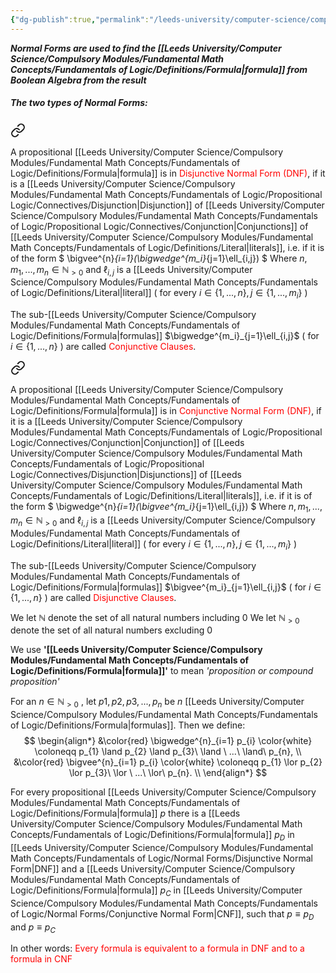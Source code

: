 ```yaml
---
{"dg-publish":true,"permalink":"/leeds-university/computer-science/compulsory-modules/fundamental-math-concepts/fundamentals-of-logic/normal-forms/normal-forms/"}
---
```


***Normal Forms are used to find the [[Leeds University/Computer Science/Compulsory Modules/Fundamental Math Concepts/Fundamentals of Logic/Definitions/Formula\|formula]] from Boolean Algebra from the result***
##### The two types of Normal Forms:

<div class="transclusion internal-embed is-loaded"><a class="markdown-embed-link" href="/leeds-university/computer-science/compulsory-modules/fundamental-math-concepts/fundamentals-of-logic/normal-forms/disjunctive-normal-form/" aria-label="Open link"><svg xmlns="http://www.w3.org/2000/svg" width="24" height="24" viewBox="0 0 24 24" fill="none" stroke="currentColor" stroke-width="2" stroke-linecap="round" stroke-linejoin="round" class="svg-icon lucide-link"><path d="M10 13a5 5 0 0 0 7.54.54l3-3a5 5 0 0 0-7.07-7.07l-1.72 1.71"></path><path d="M14 11a5 5 0 0 0-7.54-.54l-3 3a5 5 0 0 0 7.07 7.07l1.71-1.71"></path></svg></a><div class="markdown-embed">




A propositional [[Leeds University/Computer Science/Compulsory Modules/Fundamental Math Concepts/Fundamentals of Logic/Definitions/Formula\|formula]] is in <span style="color:#ff0000">Disjunctive Normal Form (DNF)</span>, if it is a [[Leeds University/Computer Science/Compulsory Modules/Fundamental Math Concepts/Fundamentals of Logic/Propositional Logic/Connectives/Disjunction\|Disjunction]] of [[Leeds University/Computer Science/Compulsory Modules/Fundamental Math Concepts/Fundamentals of Logic/Propositional Logic/Connectives/Conjunction\|Conjunctions]] of [[Leeds University/Computer Science/Compulsory Modules/Fundamental Math Concepts/Fundamentals of Logic/Definitions/Literal\|literals]], i.e. if it is of the form
$
\bigvee^{n}_{i=1}(\bigwedge^{m_i}_{j=1}\ell_{i,j})
$
Where $n, m_1,...,m_{n}\in\mathbb{N}_{>0}$ and $\ell_{i,j}$ is a [[Leeds University/Computer Science/Compulsory Modules/Fundamental Math Concepts/Fundamentals of Logic/Definitions/Literal\|literal]]
( for every $i\in\{1,...,n\},j\in\{1,...,m_{i}\}$ )

The sub-[[Leeds University/Computer Science/Compulsory Modules/Fundamental Math Concepts/Fundamentals of Logic/Definitions/Formula\|formulas]] $\bigwedge^{m_i}_{j=1}\ell_{i,j}$ ( for $i\in\{1,...,n\}$ ) are called <span style="color:#ff0000">Conjunctive Clauses</span>.

</div></div>


<div class="transclusion internal-embed is-loaded"><a class="markdown-embed-link" href="/leeds-university/computer-science/compulsory-modules/fundamental-math-concepts/fundamentals-of-logic/normal-forms/conjunctive-normal-form/" aria-label="Open link"><svg xmlns="http://www.w3.org/2000/svg" width="24" height="24" viewBox="0 0 24 24" fill="none" stroke="currentColor" stroke-width="2" stroke-linecap="round" stroke-linejoin="round" class="svg-icon lucide-link"><path d="M10 13a5 5 0 0 0 7.54.54l3-3a5 5 0 0 0-7.07-7.07l-1.72 1.71"></path><path d="M14 11a5 5 0 0 0-7.54-.54l-3 3a5 5 0 0 0 7.07 7.07l1.71-1.71"></path></svg></a><div class="markdown-embed">




A propositional [[Leeds University/Computer Science/Compulsory Modules/Fundamental Math Concepts/Fundamentals of Logic/Definitions/Formula\|formula]] is in <span style="color:#ff0000">Conjunctive Normal Form (DNF)</span>, if it is a [[Leeds University/Computer Science/Compulsory Modules/Fundamental Math Concepts/Fundamentals of Logic/Propositional Logic/Connectives/Conjunction\|Conjunction]] of [[Leeds University/Computer Science/Compulsory Modules/Fundamental Math Concepts/Fundamentals of Logic/Propositional Logic/Connectives/Disjunction\|Disjunctions]] of [[Leeds University/Computer Science/Compulsory Modules/Fundamental Math Concepts/Fundamentals of Logic/Definitions/Literal\|literals]], i.e. if it is of the form
$
\bigwedge^{n}_{i=1}(\bigvee^{m_i}_{j=1}\ell_{i,j})
$
Where $n, m_1,...,m_{n}\in\mathbb{N}_{>0}$ and $\ell_{i,j}$ is a [[Leeds University/Computer Science/Compulsory Modules/Fundamental Math Concepts/Fundamentals of Logic/Definitions/Literal\|literal]]
( for every $i\in\{1,...,n\},j\in\{1,...,m_{i}\}$ )

The sub-[[Leeds University/Computer Science/Compulsory Modules/Fundamental Math Concepts/Fundamentals of Logic/Definitions/Formula\|formulas]] $\bigvee^{m_i}_{j=1}\ell_{i,j}$ ( for $i\in\{1,...,n\}$ ) are called <span style="color:#ff0000">Disjunctive Clauses</span>.

</div></div>



We let $\mathbb{N}$ denote the set of all natural numbers including 0
We let $\mathbb{N}_{>0}$ denote the set of all natural numbers excluding 0

We use **'[[Leeds University/Computer Science/Compulsory Modules/Fundamental Math Concepts/Fundamentals of Logic/Definitions/Formula\|formula]]'** to mean *'proposition or compound proposition'*

For an $n \in \mathbb{N}_{>0}\ {}$, let $p1,p2,p3,...,p_n$ be $n$ [[Leeds University/Computer Science/Compulsory Modules/Fundamental Math Concepts/Fundamentals of Logic/Definitions/Formula\|formulas]]. Then we define:
$$
\begin{align*}
&\color{red} \bigwedge^{n}_{i=1} p_{i} \color{white}
\coloneqq p_{1} \land p_{2} \land p_{3}\ \land \ ...\ \land\ p_{n}, \\
&\color{red} \bigvee^{n}_{i=1} p_{i} \color{white}
\coloneqq p_{1} \lor p_{2} \lor p_{3}\ \lor \ ...\ \lor\ p_{n}. \\
\end{align*}
$$

For every propositional [[Leeds University/Computer Science/Compulsory Modules/Fundamental Math Concepts/Fundamentals of Logic/Definitions/Formula\|formula]] $p$ there is a [[Leeds University/Computer Science/Compulsory Modules/Fundamental Math Concepts/Fundamentals of Logic/Definitions/Formula\|formula]] $p_D$ in [[Leeds University/Computer Science/Compulsory Modules/Fundamental Math Concepts/Fundamentals of Logic/Normal Forms/Disjunctive Normal Form\|DNF]] and a [[Leeds University/Computer Science/Compulsory Modules/Fundamental Math Concepts/Fundamentals of Logic/Definitions/Formula\|formula]] $p_C$ in [[Leeds University/Computer Science/Compulsory Modules/Fundamental Math Concepts/Fundamentals of Logic/Normal Forms/Conjunctive Normal Form\|CNF]], such that $p\equiv p_{D}$ and $p\equiv p_{C}$ 

In other words: <span style="color:#ff0000">Every formula is equivalent to a formula in DNF and to a formula in CNF</span>
